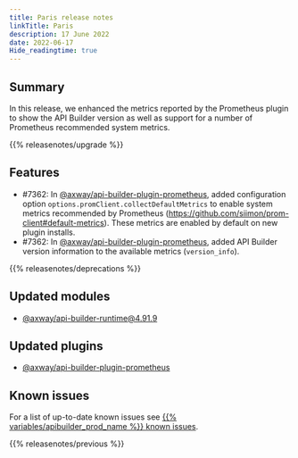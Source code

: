 ```yaml
---
title: Paris release notes
linkTitle: Paris
description: 17 June 2022
date: 2022-06-17
Hide_readingtime: true
---
```

## Summary

In this release, we enhanced the metrics reported by the Prometheus plugin to show the API Builder version as well as support for a number of Prometheus recommended system metrics.

{{% releasenotes/upgrade %}}

<!-- ## Breaking changes -->

## Features

* #7362: In [@axway/api-builder-plugin-prometheus](https://www.npmjs.com/package/@axway/api-builder-plugin-prometheus), added configuration option `options.promClient.collectDefaultMetrics` to enable system metrics recommended by Prometheus (https://github.com/siimon/prom-client#default-metrics). These metrics are enabled by default on new plugin installs.
* #7362: In [@axway/api-builder-plugin-prometheus](https://www.npmjs.com/package/@axway/api-builder-plugin-prometheus), added API Builder version information to the available metrics (`version_info`).

<!-- ## Fixes -->

{{% releasenotes/deprecations %}}

## Updated modules
* [@axway/api-builder-runtime@4.91.9](https://www.npmjs.com/package/@axway/api-builder-runtime/v/4.91.9)

## Updated plugins
* [@axway/api-builder-plugin-prometheus](https://www.npmjs.com/package/@axway/api-builder-plugin-prometheus/v/1.1.0)

## Known issues

For a list of up-to-date known issues see [{{% variables/apibuilder_prod_name %}} known issues](/docs/known_issues/).

{{% releasenotes/previous %}}
